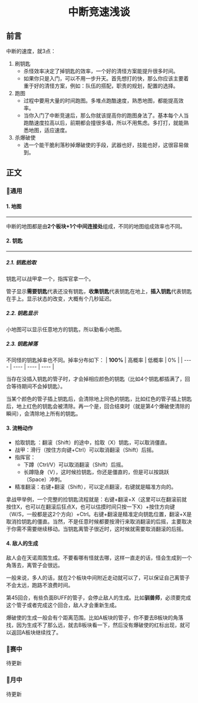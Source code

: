 # 		<center>中断竞速浅谈</center>

## 前言

中断的速度，就3点：
1. 刷钥匙
    - 杀怪效率决定了掉钥匙的效率，一个好的清怪方案能提升很多时间。
    - 如果你只是入门，可以不用一步升天。首先想打的快，那么你应该主要着重于好的清怪方案，例如：队伍的搭配，职责的规划，配置的选择。
2. 跑图
    - 过程中要用大量的时间跑图。多堆点跑酷速度，熟悉地图，都能提高效率。
    - 当你入门了中断竞速后，那么你就该提高你的跑图身法了。基本每个人当跑酷速度拉高以后，前期都会撞很多墙，所以不用焦虑。多打打，就能熟悉地图，适应速度。
3. 杀爆破使
    - 选一个能干脆利落秒掉爆破使的手段，武器也好，技能也好，这很容易做到。



## 正文

### :lemon:通用

#### 1.   地图

---

中断的地图都是由**2个板块+1个中间连接处**组成，不同的地图组成效率也不同。

#### 2.   钥匙

---

##### 2.1.   钥匙拾取

钥匙可以战甲拿一个，指挥官拿一个。

管子显示**需要钥匙**代表还没有钥匙，**收集钥匙**代表钥匙在地上，**插入钥匙**代表钥匙在手上。显示状态的改变，大概有个几秒延迟。

##### 2.2.   钥匙显示

小地图可以显示任意地方的钥匙，所以勤看小地图。


##### 2.3.   钥匙掉落

不同怪的钥匙掉率也不同。掉率分布如下：
|   **100%**   |    高概率  |    低概率  |    0%  |
| ---- | ---- | ---- | ---- |


当存在没插入钥匙的管子时，才会掉相应颜色的钥匙（比如4个钥匙都插满了，回合等待期间不会掉钥匙）。

当某个颜色的管子插上钥匙后，会清除地上同色的钥匙，比如红色的管子插上钥匙后，地上红色的钥匙会被清除。再一个是，回合结束时（就是第4个爆破使清除的瞬间），会清除地上所有的钥匙。

#### 3.  流畅动作

+ 拾取钥匙 ：翻滚（Shift）的途中，拾取（X）钥匙，可以取消僵直。
+ 战甲：滑行（按住方向键+Ctrl）可以取消翻滚（Shift）后摇。
+ 指挥官：
  +  下蹲（Ctrl/V）可以取消翻滚（Shift）后摇。
  +  长蹲隐身（V），这时候捡钥匙，你还是僵直的，但是可以按跳跃（Space）冲刺。
+ 精准翻滚：右键+翻滚（Shift），可以定点翻滚，右键就是瞄准方向的。

拿战甲举例，一个完整的捡钥匙流程就是：右键+翻滚+X（这里可以在翻滚前就按住X，也可以在翻滚后狂点X，也可以估摸时间只按一下X）+按住方向键（W/S，一般都是这2个方向）+Ctrl。右键+翻滚是精准定向钥匙位置，翻滚+X是取消捡钥匙的僵直。当然，不是任意时候都要按滑行来取消翻滚的后摇，主要取决于你需不需要继续移动。当钥匙离管子很近时，这时候就需要取消翻滚的后摇。

#### 4.  敌人的生成

敌人会在天诺周围生成。不要看哪有怪就去哪，这样一直走的话，怪会生成到一个角落去，离管子会很远。

一般来说，多人的话，就在2个板块中间附近走动就可以了，可以保证自己离管子不会太远，跑路不浪费时间。

第45回合，有些负面BUFF的管子，会停止敌人的生成。比如**驯兽师**，必须要完成这个管子或者完成这个回合，敌人才会重新生成。

爆破使的生成一般会有个距离范围。比如A板块的管子，你不要去B板块的角落找，因为生成不了那么远，就去B板块看一下，然后没有爆破使的红标出现，就可以返回A板块继续找了。


### :lemon:赛中

待更新

### :lemon:月中

待更新



